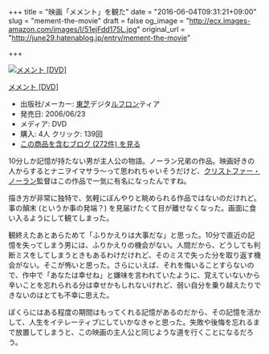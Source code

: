 +++
title = "映画「メメント」を観た"
date = "2016-06-04T09:31:21+09:00"
slug = "mement-the-movie"
draft = false
og_image = "http://ecx.images-amazon.com/images/I/51ejFdd175L.jpg"
original_url = "http://june29.hatenablog.jp/entry/mement-the-movie"

+++

<p></p>
<div class="hatena-asin-detail">
<a href="http://www.amazon.co.jp/exec/obidos/ASIN/B0000D8RO4/cameralady-22/"><img src="http://ecx.images-amazon.com/images/I/51ejFdd175L._SL160_.jpg" class="hatena-asin-detail-image" alt="メメント [DVD]" title="メメント [DVD]"></a><div class="hatena-asin-detail-info">
<p class="hatena-asin-detail-title"><a href="http://www.amazon.co.jp/exec/obidos/ASIN/B0000D8RO4/cameralady-22/">メメント [DVD]</a></p>
<ul>
<li>
<span class="hatena-asin-detail-label">出版社/メーカー:</span> <a class="keyword" href="http://d.hatena.ne.jp/keyword/%C5%EC%BC%C7">東芝</a>デジタ<a class="keyword" href="http://d.hatena.ne.jp/keyword/%A5%EB%A5%D5%A5%ED%A5%F3">ルフロン</a>ティア</li>
<li>
<span class="hatena-asin-detail-label">発売日:</span> 2006/06/23</li>
<li>
<span class="hatena-asin-detail-label">メディア:</span> DVD</li>
<li>
<span class="hatena-asin-detail-label">購入</span>: 4人 <span class="hatena-asin-detail-label">クリック</span>: 139回</li>
<li><a href="http://d.hatena.ne.jp/asin/B0000D8RO4/cameralady-22" target="_blank">この商品を含むブログ (272件) を見る</a></li>
</ul>
</div>
<div class="hatena-asin-detail-foot"></div>
</div>

<p>10分しか記憶が持たない男が主人公の物語。ノーラン兄弟の作品。映画好きの人からするとナニヲイマサラ〜って思われちゃいそうだけど、<a class="keyword" href="http://d.hatena.ne.jp/keyword/%A5%AF%A5%EA%A5%B9%A5%C8%A5%D5%A5%A1%A1%BC%A1%A6%A5%CE%A1%BC%A5%E9%A5%F3">クリストファー・ノーラン</a>監督はこの作品で一気に有名になったんですね。</p>

<p>描き方が非常に独特で、気軽にぼんやりと眺められる作品ではないのだけれど。事の顛末 (というか事の発端？) を見届けたくて目が離せなくなった。画面に食い入るようにして観てしまった。</p>

<p>観終えたあとあらためて「ふりかえりは大事だな」と思った。10分で直近の記憶を失ってしまう男には、ふりかえりの機会がない。人間だから、どうしても判断ミスをしてしまうときもあるわけだけれど、そのミスで失った分を取り返す機会がない。そこが怖いと思った。さらにいえば、それを悔いることすらないので、作中で「あなたは幸せね」と嫌味を言われていたように、覚えていないから辛いことを忘れられる分は幸せかもしれないけれど、弱い自分を乗り越えたりできないのはとても不幸に思えた。</p>

<p>ぼくらにはある程度の期間はもってくれる記憶があるのだから、その記憶を活かして、人生をイテレーティブにしていかなきゃと思った。失敗や後悔を忘れるまで放置してしまうと、この映画の主人公と同じような道を行くことになるだろう。</p>